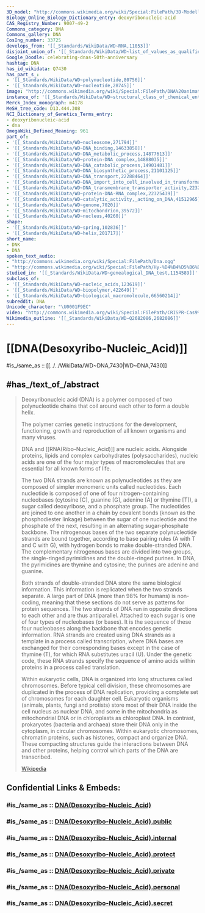 ```yaml
---
3D_model: "http://commons.wikimedia.org/wiki/Special:FilePath/3D-Modell%20DNA-Doppelhelix%2020220603.stl"
Biology_Online_Biology_Dictionary_entry: deoxyribonucleic-acid
CAS_Registry_Number: 9007-49-2
Commons_category: DNA
Commons_gallery: DNA
CosIng_number: 33725
develops_from: '[[_Standards/WikiData/WD~RNA,11053]]'
disjoint_union_of: '[[_Standards/WikiData/WD~list_of_values_as_qualifiers,23766486]]'
Google_Doodle: celebrating-dnas-50th-anniversary
hashtag: DNA
has_id_wikidata: Q7430
has_part_s_:
- '[[_Standards/WikiData/WD~polynucleotide,80756]]'
- '[[_Standards/WikiData/WD~nucleotide,28745]]'
image: "http://commons.wikimedia.org/wiki/Special:FilePath/DNA%20animation.gif"
instance_of: '[[_Standards/WikiData/WD~structural_class_of_chemical_entities,47154513]]'
Merck_Index_monograph: m4178
MeSH_tree_code: D13.444.308
NCI_Dictionary_of_Genetics_Terms_entry:
- deoxyribonucleic-acid
- dna
OmegaWiki_Defined_Meaning: 961
part_of:
- '[[_Standards/WikiData/WD~nucleosome,271794]]'
- '[[_Standards/WikiData/WD~DNA_binding,14633858]]'
- '[[_Standards/WikiData/WD~DNA_metabolic_process,14877613]]'
- '[[_Standards/WikiData/WD~protein-DNA_complex,14888035]]'
- '[[_Standards/WikiData/WD~DNA_catabolic_process,14901481]]'
- '[[_Standards/WikiData/WD~DNA_biosynthetic_process,21101125]]'
- '[[_Standards/WikiData/WD~DNA_transport,22288464]]'
- '[[_Standards/WikiData/WD~DNA_import_into_cell_involved_in_transformation,22291735]]'
- '[[_Standards/WikiData/WD~DNA_transmembrane_transporter_activity,22324811]]'
- '[[_Standards/WikiData/WD~protein-DNA-RNA_complex,22325439]]'
- '[[_Standards/WikiData/WD~catalytic_activity,_acting_on_DNA,41512965]]'
- '[[_Standards/WikiData/WD~genome,7020]]'
- '[[_Standards/WikiData/WD~mitochondrion,39572]]'
- '[[_Standards/WikiData/WD~nucleus,40260]]'
shape:
- '[[_Standards/WikiData/WD~spring,102836]]'
- '[[_Standards/WikiData/WD~helix,201717]]'
short_name:
- DNK
- DNA
spoken_text_audio:
- "http://commons.wikimedia.org/wiki/Special:FilePath/Dna.ogg"
- "http://commons.wikimedia.org/wiki/Special:FilePath/Hy-%D4%B4%D5%B6%D5%A9%20%28DNA%29.oga"
studied_in: '[[_Standards/WikiData/WD~genealogical_DNA_test,1154589]]'
subclass_of:
- '[[_Standards/WikiData/WD~nucleic_acids,123619]]'
- '[[_Standards/WikiData/WD~biopolymer,422649]]'
- '[[_Standards/WikiData/WD~biological_macromolecule,66560214]]'
subreddit: DNA
Unicode_character: "\U0001F9EC"
video: "http://commons.wikimedia.org/wiki/Special:FilePath/CRISPR-Cas9%2C%20geneak%20mozteko%20guraizeak.webm"
Wikimedia_outline: '[[_Standards/WikiData/WD~Q2682086,2682086]]'
---
```


# [[DNA(Desoxyribo-Nucleic_Acid)]] 

#is_/same_as :: [[../../WikiData/WD~DNA,7430|WD~DNA,7430]] 

## #has_/text_of_/abstract 

> Deoxyribonucleic acid (DNA) is a polymer composed of two polynucleotide chains 
> that coil around each other to form a double helix. 
> 
> The polymer carries genetic instructions for the development, functioning, growth 
> and reproduction of all known organisms and many viruses. 
> 
> DNA and [[RNA(Ribo-Nucleic_Acid)]] are nucleic acids. 
> Alongside proteins, lipids and complex carbohydrates (polysaccharides), 
> nucleic acids are one of the four major types of macromolecules 
> that are essential for all known forms of life.
>
> The two DNA strands are known as polynucleotides as they are composed of simpler monomeric units called nucleotides. Each nucleotide is composed of one of four nitrogen-containing nucleobases (cytosine [C], guanine [G], adenine [A] or thymine [T]), a sugar called deoxyribose, and a phosphate group. The nucleotides are joined to one another in a chain by covalent bonds (known as the phosphodiester linkage) between the sugar of one nucleotide and the phosphate of the next, resulting in an alternating sugar-phosphate backbone. The nitrogenous bases of the two separate polynucleotide strands are bound together, according to base pairing rules (A with T and C with G), with hydrogen bonds to make double-stranded DNA. The complementary nitrogenous bases are divided into two groups, the single-ringed pyrimidines and the double-ringed purines. In DNA, the pyrimidines are thymine and cytosine; the purines are adenine and guanine.
>
> Both strands of double-stranded DNA store the same biological information. This information is replicated when the two strands separate. A large part of DNA (more than 98% for humans) is non-coding, meaning that these sections do not serve as patterns for protein sequences. The two strands of DNA run in opposite directions to each other and are thus antiparallel. Attached to each sugar is one of four types of nucleobases (or bases). It is the sequence of these four nucleobases along the backbone that encodes genetic information. RNA strands are created using DNA strands as a template in a process called transcription, where DNA bases are exchanged for their corresponding bases except in the case of thymine (T), for which RNA substitutes uracil (U). Under the genetic code, these RNA strands specify the sequence of amino acids within proteins in a process called translation.
>
> Within eukaryotic cells, DNA is organized into long structures called chromosomes. Before typical cell division, these chromosomes are duplicated in the process of DNA replication, providing a complete set of chromosomes for each daughter cell. Eukaryotic organisms (animals, plants, fungi and protists) store most of their DNA inside the cell nucleus as nuclear DNA, and some in the mitochondria as mitochondrial DNA or in chloroplasts as chloroplast DNA. In contrast, prokaryotes (bacteria and archaea) store their DNA only in the cytoplasm, in circular chromosomes. Within eukaryotic chromosomes, chromatin proteins, such as histones, compact and organize DNA. These compacting structures guide the interactions between DNA and other proteins, helping control which parts of the DNA are transcribed.
>
> [Wikipedia](https://en.wikipedia.org/wiki/DNA)


## Confidential Links & Embeds: 

### #is_/same_as :: [DNA(Desoxyribo-Nucleic_Acid)](/_Standards/bio/Genetics/DNA(Desoxyribo-Nucleic_Acid).md) 

### #is_/same_as :: [DNA(Desoxyribo-Nucleic_Acid).public](/_public/bio/Genetics/DNA(Desoxyribo-Nucleic_Acid).public.md) 

### #is_/same_as :: [DNA(Desoxyribo-Nucleic_Acid).internal](/_internal/bio/Genetics/DNA(Desoxyribo-Nucleic_Acid).internal.md) 

### #is_/same_as :: [DNA(Desoxyribo-Nucleic_Acid).protect](/_protect/bio/Genetics/DNA(Desoxyribo-Nucleic_Acid).protect.md) 

### #is_/same_as :: [DNA(Desoxyribo-Nucleic_Acid).private](/_private/bio/Genetics/DNA(Desoxyribo-Nucleic_Acid).private.md) 

### #is_/same_as :: [DNA(Desoxyribo-Nucleic_Acid).personal](/_personal/bio/Genetics/DNA(Desoxyribo-Nucleic_Acid).personal.md) 

### #is_/same_as :: [DNA(Desoxyribo-Nucleic_Acid).secret](/_secret/bio/Genetics/DNA(Desoxyribo-Nucleic_Acid).secret.md)

